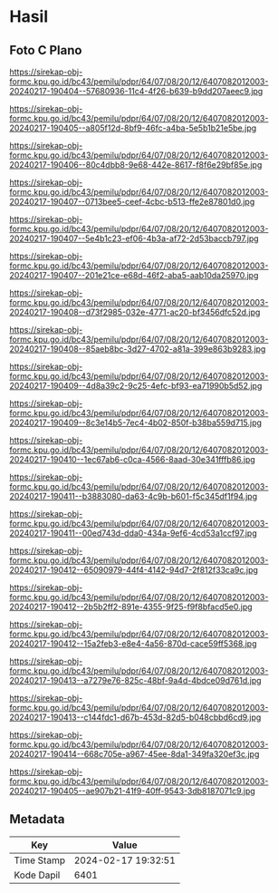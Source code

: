 # Hasil

## Foto C Plano

https://sirekap-obj-formc.kpu.go.id/bc43/pemilu/pdpr/64/07/08/20/12/6407082012003-20240217-190404--57680936-11c4-4f26-b639-b9dd207aeec9.jpg

https://sirekap-obj-formc.kpu.go.id/bc43/pemilu/pdpr/64/07/08/20/12/6407082012003-20240217-190405--a805f12d-8bf9-46fc-a4ba-5e5b1b21e5be.jpg

https://sirekap-obj-formc.kpu.go.id/bc43/pemilu/pdpr/64/07/08/20/12/6407082012003-20240217-190406--80c4dbb8-9e68-442e-8617-f8f6e29bf85e.jpg

https://sirekap-obj-formc.kpu.go.id/bc43/pemilu/pdpr/64/07/08/20/12/6407082012003-20240217-190407--0713bee5-ceef-4cbc-b513-ffe2e87801d0.jpg

https://sirekap-obj-formc.kpu.go.id/bc43/pemilu/pdpr/64/07/08/20/12/6407082012003-20240217-190407--5e4b1c23-ef06-4b3a-af72-2d53baccb797.jpg

https://sirekap-obj-formc.kpu.go.id/bc43/pemilu/pdpr/64/07/08/20/12/6407082012003-20240217-190407--201e21ce-e68d-46f2-aba5-aab10da25970.jpg

https://sirekap-obj-formc.kpu.go.id/bc43/pemilu/pdpr/64/07/08/20/12/6407082012003-20240217-190408--d73f2985-032e-4771-ac20-bf3456dfc52d.jpg

https://sirekap-obj-formc.kpu.go.id/bc43/pemilu/pdpr/64/07/08/20/12/6407082012003-20240217-190408--85aeb8bc-3d27-4702-a81a-399e863b9283.jpg

https://sirekap-obj-formc.kpu.go.id/bc43/pemilu/pdpr/64/07/08/20/12/6407082012003-20240217-190409--4d8a39c2-9c25-4efc-bf93-ea71990b5d52.jpg

https://sirekap-obj-formc.kpu.go.id/bc43/pemilu/pdpr/64/07/08/20/12/6407082012003-20240217-190409--8c3e14b5-7ec4-4b02-850f-b38ba559d715.jpg

https://sirekap-obj-formc.kpu.go.id/bc43/pemilu/pdpr/64/07/08/20/12/6407082012003-20240217-190410--1ec67ab6-c0ca-4566-8aad-30e341fffb86.jpg

https://sirekap-obj-formc.kpu.go.id/bc43/pemilu/pdpr/64/07/08/20/12/6407082012003-20240217-190411--b3883080-da63-4c9b-b601-f5c345df1f94.jpg

https://sirekap-obj-formc.kpu.go.id/bc43/pemilu/pdpr/64/07/08/20/12/6407082012003-20240217-190411--00ed743d-dda0-434a-9ef6-4cd53a1ccf97.jpg

https://sirekap-obj-formc.kpu.go.id/bc43/pemilu/pdpr/64/07/08/20/12/6407082012003-20240217-190412--65090979-44f4-4142-94d7-2f812f33ca9c.jpg

https://sirekap-obj-formc.kpu.go.id/bc43/pemilu/pdpr/64/07/08/20/12/6407082012003-20240217-190412--2b5b2ff2-891e-4355-9f25-f9f8bfacd5e0.jpg

https://sirekap-obj-formc.kpu.go.id/bc43/pemilu/pdpr/64/07/08/20/12/6407082012003-20240217-190412--15a2feb3-e8e4-4a56-870d-cace59ff5368.jpg

https://sirekap-obj-formc.kpu.go.id/bc43/pemilu/pdpr/64/07/08/20/12/6407082012003-20240217-190413--a7279e76-825c-48bf-9a4d-4bdce09d761d.jpg

https://sirekap-obj-formc.kpu.go.id/bc43/pemilu/pdpr/64/07/08/20/12/6407082012003-20240217-190413--c144fdc1-d67b-453d-82d5-b048cbbd6cd9.jpg

https://sirekap-obj-formc.kpu.go.id/bc43/pemilu/pdpr/64/07/08/20/12/6407082012003-20240217-190414--668c705e-a967-45ee-8da1-349fa320ef3c.jpg

https://sirekap-obj-formc.kpu.go.id/bc43/pemilu/pdpr/64/07/08/20/12/6407082012003-20240217-190405--ae907b21-41f9-40ff-9543-3db8187071c9.jpg


## Metadata

| Key        | Value               |
| ---------- | ------------------- |
| Time Stamp | 2024-02-17 19:32:51 |
| Kode Dapil | 6401                |




